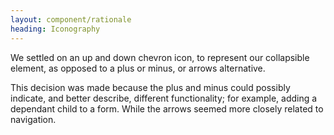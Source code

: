 ```yaml
---
layout: component/rationale
heading: Iconography
---
```


We settled on an up and down chevron icon, to represent our collapsible element, as opposed to a plus or minus, or arrows alternative.

This decision was made because the plus and minus could possibly indicate, and better describe, different functionality; for example, adding a dependant child to a form. While the arrows seemed more closely related to navigation.
